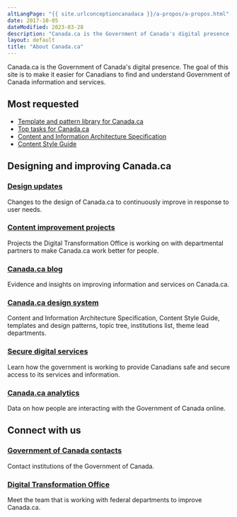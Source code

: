 ```yaml
---
altLangPage: "{{ site.urlconceptioncanadaca }}/a-propos/a-propos.html"
date: 2017-10-05
dateModified: 2023-03-28
description: "Canada.ca is the Government of Canada's digital presence."
layout: default
title: "About Canada.ca"
---
```

<div class="mwsgeneric-base-html parbase section">
  <div class="row profile">
    <div class="col-md-8">
      <p>Canada.ca is the Government of Canada's digital presence. The goal of this site is to make it easier for Canadians to find and understand Government of Canada information and services.</p>
    </div>
  </div>
  <div class="row">
    <div class="col-md-4 col-xs-12 pull-right">
      <section class="lnkbx">
        <h2>Most requested</h2>
        <ul>
          <li><a href="{{ site.urlcanadaca }}/en/government/about/design-system/pattern-library.html">Template and pattern library for Canada.ca</a></li>
          <li><a href="{{ site.urlcanadaca }}/en/government/about/top-tasks-for-canada-ca.html">Top tasks for Canada.ca</a></li>
          <li><a href="{{ site.url }}/architecture/canada-content-information-architecture-specification.html">Content and Information Architecture Specification</a></li>
          <li><a href="{{ site.url }}/style-guide/">Content Style Guide</a></li>
        </ul>
      </section>
    </div>
    <section class="col-md-8 pull-left gc-drmt">
      <h2>Designing and improving Canada.ca</h2>
      <div class="wb-eqht row">
        <div class="col-md-6">
          <section>
            <h3 class="h5"><a href="{{ site.urlcanadaca }}/en/government/about/design-system/latest-changes.html">Design updates</a></h3>
            <p>Changes to the design of Canada.ca to continuously improve in response to user needs.</p>
          </section>
        </div>
        <div class="col-md-6">
          <section>
            <h3 class="h5"><a href="{{ site.urlblogca }}/pages/project-overview.html">Content improvement projects</a></h3>
            <p>Projects the Digital Transformation Office is working on with departmental partners to make Canada.ca work better for people.</p>
          </section>
        </div>
        <div class="clearfix"></div>
        <div class="col-md-6">
          <section>
            <h3 class="h5"><a href="{{ site.urlblogca }}">Canada.ca blog</a></h3>
            <p>Evidence and insights on improving information and services on Canada.ca. </p>
          </section>
        </div>
        <div class="col-md-6">
          <section>
            <h3 class="h5"><a href="{{ site.urlcanadaca }}/en/government/about/design-system.html">Canada.ca design system</a></h3>
            <p>Content and Information Architecture Specification, Content Style Guide, templates and design patterns, topic tree, institutions list, theme lead departments.</p>
          </section>
        </div>
        <div class="clearfix"></div>
        <div class="col-md-6">
          <section>
            <h3 class="h5"><a href="{{ site.urlcanadaca }}/en/government/about/secure-digital-services.html">Secure digital services</a></h3>
            <p>Learn how the government is working to provide Canadians safe and secure access to its services and information.</p>
          </section>
        </div>
        <div class="col-md-6">
          <section>
            <h3 class="h5"><a href="{{ site.urlcanadaca }}/en/analytics.html">Canada.ca analytics</a></h3>
            <p>Data on how people are interacting with the Government of Canada online.</p>
          </section>
        </div>
      </div>
    </section>
    <div class="clearfix"></div>
    <section class="col-md-8 pull-left gc-drmt">
      <h2>Connect with us</h2>
      <div class="wb-eqht row">
        <div class="col-md-6">
          <section>
            <h3 class="h5"><a href="{{ site.urlcanadaca }}/en/contact.html">Government of Canada contacts</a></h3>
            <p>Contact institutions of the Government of Canada.</p>
          </section>
        </div>
        <div class="col-md-6">
          <section>
            <h3 class="h5"><a href="{{ site.urlcanadaca }}/en/government/about/about-digital-transformation-office.html">Digital Transformation Office</a></h3>
            <p>Meet the team that is working with federal departments to improve Canada.ca.</p>
          </section>
        </div>
      </div>
    </section>
  </div>
</div>
